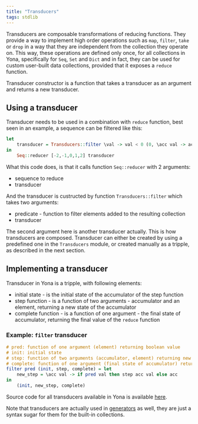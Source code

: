 ```yaml
---
title: "Transducers"
tags: stdlib
---
```


Transducers are composable transformations of reducing functions. They provide a way to implement high order operations such as `map`, `filter`, `take` or `drop` in a way that they are independent from the collection they operate on. This way, these operations are defined only once, for all collections in Yona, specifically for `Seq`, `Set` and `Dict` and in fact, they can be used for custom user-built data collections, provided that it exposes a `reduce` function.

Transducer constructor is a function that takes a transducer as an argument and returns a new transducer.

## Using a transducer
Transducer needs to be used in a combination with `reduce` function, best seen in an example, a sequence can be filtered like this:

```haskell
let
    transducer = Transducers::filter \val -> val < 0 (0, \acc val -> acc + val, \acc -> acc * 2)
in
    Seq::reducer [-2,-1,0,1,2] transducer
```

What this code does, is that it calls function `Seq::reducer` with 2 arguments:
* sequence to reduce
* transducer

And the transducer is custructed by function `Transducers::filter` which takes two arguments:
* predicate - function to filter elements added to the resulting collection
* transducer

The second argument here is another transducer actually. This is how transducers are composed. Transducer can either be created by using a predefined one in the `Transducers` module, or created manually as a tripple, as described in the next section.

## Implementing a transducer
Transducer in Yona is a tripple, with following elements:
* initial state - is the initial state of the accumulator of the step function
* step function - is a function of two arguments - accumulator and an element, returning a new state of the accumulator
* complete function - is a function of one argument - the final state of accumulator, returning the final value of the `reduce` function

### Example: `filter` transducer
```haskell
# pred: function of one argument (element) returning boolean value
# init: initial state
# step: function of two arguments (accumulator, element) returning new value of the accumulator
# complete: function of one argument (final state of accumulator) returning final return value
filter pred (init, step, complete) = let
    new_step = \acc val -> if pred val then step acc val else acc
in
    (init, new_step, complete)
```

Source code for all transducers available in Yona is available [here](https://github.com/yona-lang/yona/blob/master/language/lib-yona/Transducers.yona).

Note that transducers are actually used in [generators](/features/syntax.md#generators) as well, they are just a syntax sugar for them for the built-in collections.
